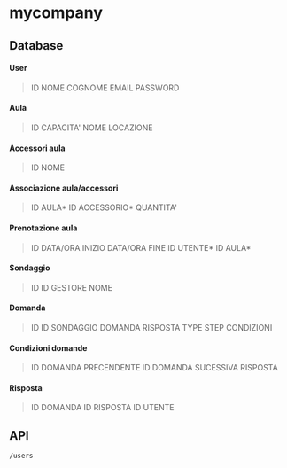 # mycompany

## Database

#### User
> ID
> NOME
> COGNOME
> EMAIL
> PASSWORD

#### Aula

> ID
> CAPACITA'
> NOME
> LOCAZIONE

#### Accessori aula

> ID
> NOME

#### Associazione aula/accessori

> ID AULA*
> ID ACCESSORIO*
> QUANTITA'

#### Prenotazione aula

> ID
> DATA/ORA INIZIO
> DATA/ORA FINE
> ID UTENTE*
> ID AULA*

#### Sondaggio

> ID
> ID GESTORE
> NOME

#### Domanda

> ID
> ID SONDAGGIO
> DOMANDA
> RISPOSTA
> TYPE
> STEP
> CONDIZIONI

#### Condizioni domande

> ID DOMANDA PRECENDENTE
> ID DOMANDA SUCESSIVA
> RISPOSTA

#### Risposta

> ID DOMANDA
> ID RISPOSTA
> ID UTENTE

## API
    /users



<!--stackedit_data:
eyJoaXN0b3J5IjpbLTE2NTE1MzkxMiw2NzAxNDE5NTMsLTk5NT
gyODU1NywtNTgzMDYyMjA4LC04NjY1ODQ3NjcsOTYyMzkxODQz
LDEzNzMyODc3MjksMTEzNTcwNzgyNywtMTYyOTg1MDU2Nyw4MD
Y4NTMxNzRdfQ==
-->